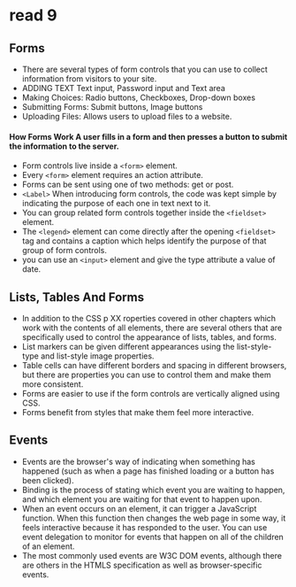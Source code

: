 # read 9

## Forms
* There are several types of form controls that you can use to collect information from visitors to your site.
 * ADDING TEXT Text input, Password input and Text area 
 * Making Choices: Radio buttons, Checkboxes, Drop-down boxes
 * Submitting Forms: Submit buttons, Image buttons
 * Uploading Files: Allows users to upload files to a website.
 #### How Forms Work A user fills in a form and then presses a button to submit the information to the server.
 * Form controls live inside a `<form>` element.
 * Every `<form>` element requires an action attribute.
 * Forms can be sent using one of two methods: get or post.
 * `<Label>` When introducing form controls, the code was kept simple by indicating the purpose of each one in text next to it.
 * You can group related form controls together inside the `<fieldset>` element.
 * The `<legend>` element can come directly after the opening `<fieldset>` tag and contains a caption which helps identify the purpose of that group of form controls.
 * you can use an `<input>` element and give the type attribute a value of date.

## Lists, Tables And Forms
* In addition to the CSS p XX roperties covered in other chapters which work with the contents of all elements, there are several others that are specifically used to control the appearance of lists, tables, and forms.
* List markers can be given different appearances using the list-style-type and list-style image properties.
* Table cells can have different borders and spacing in different browsers, but there are properties you can use to control them and make them more consistent.
* Forms are easier to use if the form controls are vertically aligned using CSS.
* Forms benefit from styles that make them feel more interactive.

## Events 
* Events are the browser's way of indicating when something has happened (such as when a page has finished loading or a button has been clicked).
* Binding is the process of stating which event you are waiting to happen, and which element you are waiting for that event to happen upon.
* When an event occurs on an element, it can trigger a JavaScript function. When this function then changes the web page in some way, it feels interactive because it has responded to the user.
You can use event delegation to monitor for events
that happen on all of the children of an element. 
* The most commonly used events are W3C DOM events, although there are others in the HTMLS specification as well as browser-specific events.
